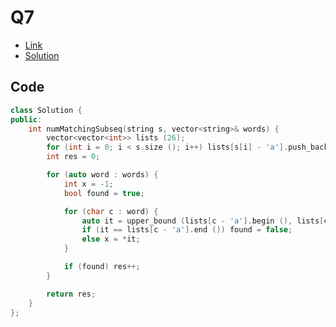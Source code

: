 # Q7

- [Link](https://leetcode.com/problems/number-of-matching-subsequences/)
- [Solution](https://leetcode.com/problems/number-of-matching-subsequences/submissions/881868572/)

## Code

```cpp
class Solution {
public:
    int numMatchingSubseq(string s, vector<string>& words) {
        vector<vector<int>> lists (26);
		for (int i = 0; i < s.size (); i++) lists[s[i] - 'a'].push_back (i);
		int res = 0;

		for (auto word : words) {
			int x = -1;
			bool found = true;

			for (char c : word) {
				auto it = upper_bound (lists[c - 'a'].begin (), lists[c - 'a'].end (), x);
				if (it == lists[c - 'a'].end ()) found = false;
				else x = *it;
			}

			if (found) res++;
		}

		return res;
    }
};
```